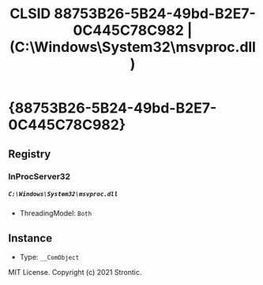 ﻿---
title: "CLSID 88753B26-5B24-49bd-B2E7-0C445C78C982 | (C:\\Windows\\System32\\msvproc.dll)"
excerpt: What is COM-Object CLSID 88753B26-5B24-49bd-B2E7-0C445C78C982?
---

# {88753B26-5B24-49bd-B2E7-0C445C78C982}


## Registry


### InProcServer32

##### `C:\Windows\System32\msvproc.dll`
* ThreadingModel: `Both`

## Instance

* Type: `__ComObject`

MIT License. Copyright (c) 2021 Strontic.


